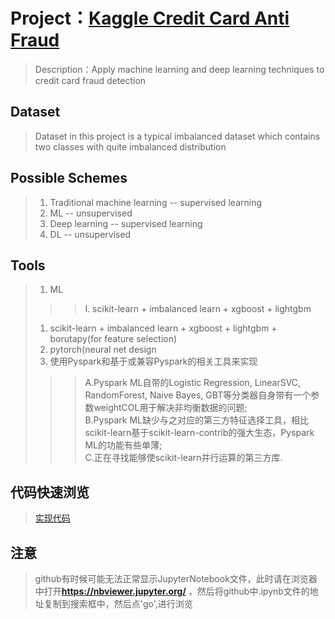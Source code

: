# Project：[Kaggle Credit Card Anti Fraud](https://www.kaggle.com/mlg-ulb/creditcardfraud)
> Description：Apply machine learning and deep learning techniques to credit card fraud detection  
## Dataset  
> Dataset in this project is a typical imbalanced dataset which contains two classes with quite imbalanced distribution
## Possible Schemes  
> 1. Traditional machine learning -- supervised learning  
> 2. ML -- unsupervised  
> 3. Deep learning -- supervised learning  
> 4. DL -- unsupervised  
## Tools  
> 1. ML  
>>> I. scikit-learn + imbalanced learn + xgboost + lightgbm
> 1. scikit-learn + imbalanced learn + xgboost + lightgbm + borutapy(for feature selection)  
> 2. pytorch(neural net design
> 2. 使用Pyspark和基于或兼容Pyspark的相关工具来实现
>>> A.Pyspark ML自带的Logistic Regression, LinearSVC, RandomForest, Naive Bayes, GBT等分类器自身带有一个参数weightCOL用于解决非均衡数据的问题;  
>>> B.Pyspark ML缺少与之对应的第三方特征选择工具，相比scikit-learn基于scikit-learn-contrib的强大生态，Pyspark ML的功能有些单薄;  
>>> C.正在寻找能够使scikit-learn并行运算的第三方库.  
## 代码快速浏览  
> [实现代码](https://nbviewer.jupyter.org/github/UTUnex/creditcard_anti_fraud_zh_CN/blob/master/%E6%9C%89%E7%9B%91%E7%9D%A3%E5%AD%A6%E4%B9%A0/with_feature_scaling_with_feature_selection.ipynb)  
## 注意  
> github有时候可能无法正常显示JupyterNotebook文件，此时请在浏览器中打开**https://nbviewer.jupyter.org/** ，然后将github中.ipynb文件的地址复制到搜索框中，然后点'go',进行浏览
